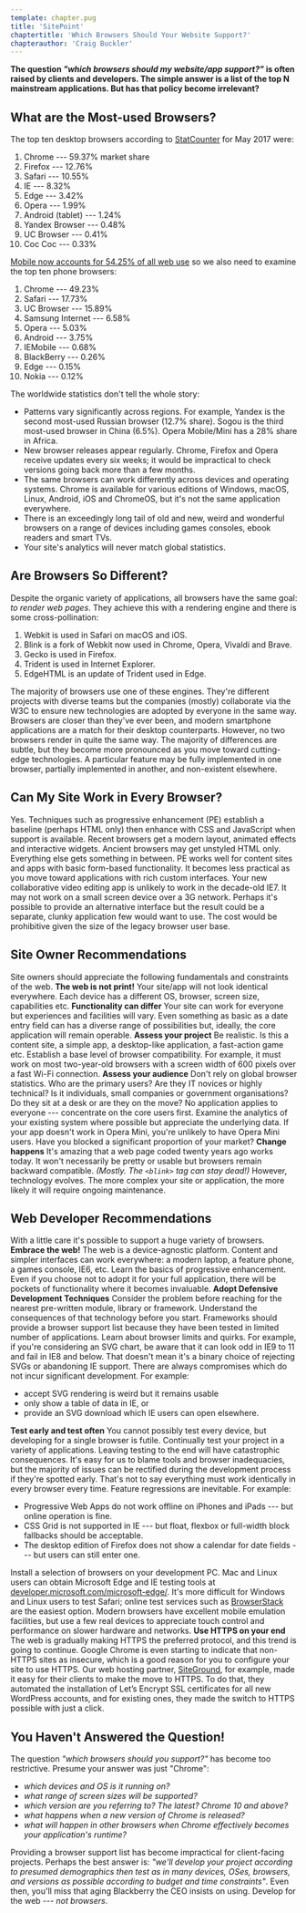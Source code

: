 ```yaml
---
template: chapter.pug
title: 'SitePoint' 
chaptertitle: 'Which Browsers Should Your Website Support?'
chapterauthor: 'Craig Buckler'
---
```




**The question *"which browsers should my website/app support?"* is
often raised by clients and developers. The simple answer is a list of
the top N mainstream applications. But has that policy become
irrelevant?**

What are the Most-used Browsers?
--------------------------------

The top ten desktop browsers according to
[StatCounter](http://gs.statcounter.com/) for May 2017 were:

1.  Chrome --- 59.37% market share
2.  Firefox --- 12.76%
3.  Safari --- 10.55%
4.  IE --- 8.32%
5.  Edge --- 3.42%
6.  Opera --- 1.99%
7.  Android (tablet) --- 1.24%
8.  Yandex Browser --- 0.48%
9.  UC Browser --- 0.41%
10. Coc Coc --- 0.33%

[Mobile now accounts for 54.25% of all web
use](http://gs.statcounter.com/#desktop+mobile-comparison-ww-monthly-201705-201705-bar)
so we also need to examine the top ten phone browsers:

1.  Chrome --- 49.23%
2.  Safari --- 17.73%
3.  UC Browser --- 15.89%
4.  Samsung Internet --- 6.58%
5.  Opera --- 5.03%
6.  Android --- 3.75%
7.  IEMobile --- 0.68%
8.  BlackBerry --- 0.26%
9.  Edge --- 0.15%
10. Nokia --- 0.12%

The worldwide statistics don't tell the whole story:

-   Patterns vary significantly across regions. For example, Yandex is
    the second most-used Russian browser (12.7% share). Sogou is the
    third most-used browser in China (6.5%). Opera Mobile/Mini has a 28%
    share in Africa.
-   New browser releases appear regularly. Chrome, Firefox and Opera
    receive updates every six weeks; it would be impractical to check
    versions going back more than a few months.
-   The same browsers can work differently across devices and operating
    systems. Chrome is available for various editions of Windows, macOS,
    Linux, Android, iOS and ChromeOS, but it's not the same application
    everywhere.
-   There is an exceedingly long tail of old and new, weird and
    wonderful browsers on a range of devices including games consoles,
    ebook readers and smart TVs.
-   Your site's analytics will never match global statistics.

Are Browsers So Different?
--------------------------

Despite the organic variety of applications, all browsers have the same
goal: *to render web pages*. They achieve this with a rendering engine
and there is some cross-pollination:

1.  Webkit is used in Safari on macOS and iOS.
2.  Blink is a fork of Webkit now used in Chrome, Opera, Vivaldi and
    Brave.
3.  Gecko is used in Firefox.
4.  Trident is used in Internet Explorer.
5.  EdgeHTML is an update of Trident used in Edge.

The majority of browsers use one of these engines. They're different
projects with diverse teams but the companies (mostly) collaborate via
the W3C to ensure new technologies are adopted by everyone in the same
way. Browsers are closer than they've ever been, and modern smartphone
applications are a match for their desktop counterparts. However, no two
browsers render in quite the same way. The majority of differences are
subtle, but they become more pronounced as you move toward cutting-edge
technologies. A particular feature may be fully implemented in one
browser, partially implemented in another, and non-existent elsewhere.

Can My Site Work in Every Browser?
----------------------------------

Yes. Techniques such as progressive enhancement (PE) establish a
baseline (perhaps HTML only) then enhance with CSS and JavaScript when
support is available. Recent browsers get a modern layout, animated
effects and interactive widgets. Ancient browsers may get unstyled HTML
only. Everything else gets something in between. PE works well for
content sites and apps with basic form-based functionality. It becomes
less practical as you move toward applications with rich custom
interfaces. Your new collaborative video editing app is unlikely to work
in the decade-old IE7. It may not work on a small screen device over a
3G network. Perhaps it's possible to provide an alternative interface
but the result could be a separate, clunky application few would want to
use. The cost would be prohibitive given the size of the legacy browser
user base.

Site Owner Recommendations
--------------------------

Site owners should appreciate the following fundamentals and constraints
of the web. **The web is not print!** Your site/app will not look
identical everywhere. Each device has a different OS, browser, screen
size, capabilities etc. **Functionality can differ** Your site can work
for everyone but experiences and facilities will vary. Even something as
basic as a date entry field can has a diverse range of possibilities
but, ideally, the core application will remain operable. **Assess your
project** Be realistic. Is this a content site, a simple app, a
desktop-like application, a fast-action game etc. Establish a base level
of browser compatibility. For example, it must work on most two-year-old
browsers with a screen width of 600 pixels over a fast Wi-Fi connection.
**Assess your audience** Don't rely on global browser statistics. Who
are the primary users? Are they IT novices or highly technical? Is it
individuals, small companies or government organisations? Do they sit at
a desk or are they on the move? No application applies to everyone ---
concentrate on the core users first. Examine the analytics of your
existing system where possible but appreciate the underlying data. If
your app doesn't work in Opera Mini, you're unlikely to have Opera Mini
users. Have you blocked a significant proportion of your market?
**Change happens** It's amazing that a web page coded twenty years ago
works today. It won't necessarily be pretty or usable but browsers
remain backward compatible. *(Mostly. The `<blink>` tag can stay dead!)*
However, technology evolves. The more complex your site or application,
the more likely it will require ongoing maintenance.

Web Developer Recommendations
-----------------------------

With a little care it's possible to support a huge variety of browsers.
**Embrace the web!** The web is a device-agnostic platform. Content and
simpler interfaces can work everywhere: a modern laptop, a feature
phone, a games console, IE6, etc. Learn the basics of progressive
enhancement. Even if you choose not to adopt it for your full
application, there will be pockets of functionality where it becomes
invaluable. **Adopt Defensive Development Techniques** Consider the
problem before reaching for the nearest pre-written module, library or
framework. Understand the consequences of that technology before you
start. Frameworks should provide a browser support list because they
have been tested in limited number of applications. Learn about browser
limits and quirks. For example, if you're considering an SVG chart, be
aware that it can look odd in IE9 to 11 and fail in IE8 and below. That
doesn't mean it's a binary choice of rejecting SVGs or abandoning IE
support. There are always compromises which do not incur significant
development. For example:

-   accept SVG rendering is weird but it remains usable
-   only show a table of data in IE, or
-   provide an SVG download which IE users can open elsewhere.

**Test early and test often** You cannot possibly test every device, but
developing for a single browser is futile. Continually test your project
in a variety of applications. Leaving testing to the end will have
catastrophic consequences. It's easy for us to blame tools and browser
inadequacies, but the majority of issues can be rectified during the
development process if they're spotted early. That's not to say
everything must work identically in every browser every time. Feature
regressions are inevitable. For example:

-   Progressive Web Apps do not work offline on iPhones and iPads ---
    but online operation is fine.
-   CSS Grid is not supported in IE --- but float, flexbox or full-width
    block fallbacks should be acceptable.
-   The desktop edition of Firefox does not show a calendar for date
    fields --- but users can still enter one.

Install a selection of browsers on your development PC. Mac and Linux
users can obtain Microsoft Edge and IE testing tools at
[developer.microsoft.com/microsoft-edge/](https://developer.microsoft.com/en-us/microsoft-edge/).
It's more difficult for Windows and Linux users to test Safari; online
test services such as [BrowserStack](https://www.browserstack.com/) are
the easiest option. Modern browsers have excellent mobile emulation
facilities, but use a few real devices to appreciate touch control and
performance on slower hardware and networks. **Use HTTPS on your end**
The web is gradually making HTTPS the preferred protocol, and this trend
is going to continue. Google Chrome is even starting to indicate that
non-HTTPS sites as insecure, which is a good reason for you to configure
your site to use HTTPS. Our web hosting partner,
[SiteGround](https://www.siteground.com/go/article-sp), for example,
made it easy for their clients to make the move to HTTPS. To do that,
they automated the installation of Let’s Encrypt SSL certificates for
all new WordPress accounts, and for existing ones, they made the switch
to HTTPS possible with just a click.

You Haven't Answered the Question!
----------------------------------

The question *"which browsers should you support?"* has become too
restrictive. Presume your answer was just "Chrome":

-   *which devices and OS is it running on?*
-   *what range of screen sizes will be supported?*
-   *which version are you referring to? The latest? Chrome 10 and
    above?*
-   *what happens when a new version of Chrome is released?*
-   *what will happen in other browsers when Chrome effectively becomes
    your application's runtime?*

Providing a browser support list has become impractical for
client-facing projects. Perhaps the best answer is: *"we'll develop your
project according to presumed demographics then test as in many devices,
OSes, browsers, and versions as possible according to budget and time
constraints"*. Even then, you'll miss that aging Blackberry the CEO
insists on using. Develop for the web --- *not browsers*.
